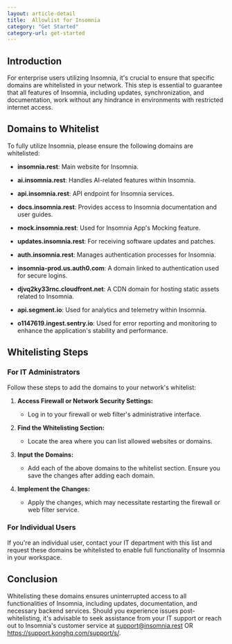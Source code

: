 ```yaml
---
layout: article-detail
title:  Allowlist for Insomnia
category: "Get Started"
category-url: get-started
---
```


<!-- for docs rework: revise this page like we normally would -->

## Introduction

For enterprise users utilizing Insomnia, it's crucial to ensure that specific domains are whitelisted in your network. This step is essential to guarantee that all features of Insomnia, including updates, synchronization, and documentation, work without any hindrance in environments with restricted internet access.

## Domains to Whitelist

To fully utilize Insomnia, please ensure the following domains are whitelisted:

- **insomnia.rest**: Main website for Insomnia.

- **ai.insomnia.rest**: Handles AI-related features within Insomnia.

- **api.insomnia.rest**: API endpoint for Insomnia services.

- **docs.insomnia.rest**: Provides access to Insomnia documentation and user guides.

- **mock.insomnia.rest**: Used for Insomnia App's Mocking feature.

- **updates.insomnia.rest**: For receiving software updates and patches.

- **auth.insomnia.rest**: Manages authentication processes for Insomnia.

- **insomnia-prod.us.auth0.com**: A domain linked to authentication used for secure logins.

- **djvq2ky33rnc.cloudfront.net**: A CDN domain for hosting static assets related to Insomnia.

- **api.segment.io**: Used for analytics and telemetry within Insomnia.

- **o1147619.ingest.sentry.io**:  Used for error reporting and monitoring to enhance the application's stability and performance.

## Whitelisting Steps

### For IT Administrators

Follow these steps to add the domains to your network's whitelist:

1. **Access Firewall or Network Security Settings:**
   - Log in to your firewall or web filter's administrative interface.

2. **Find the Whitelisting Section:**
   - Locate the area where you can list allowed websites or domains.

3. **Input the Domains:**
   - Add each of the above domains to the whitelist section. Ensure you save the changes after adding each domain.

4. **Implement the Changes:**
   - Apply the changes, which may necessitate restarting the firewall or web filter service.

### For Individual Users

If you're an individual user, contact your IT department with this list and request these domains be whitelisted to enable full functionality of Insomnia in your workspace.

## Conclusion

Whitelisting these domains ensures uninterrupted access to all functionalities of Insomnia, including updates, documentation, and necessary backend services. Should you experience issues post-whitelisting, it's advisable to seek assistance from your IT support or reach out to Insomnia's customer service at <support@insomnia.rest> OR <https://support.konghq.com/support/s/>.
